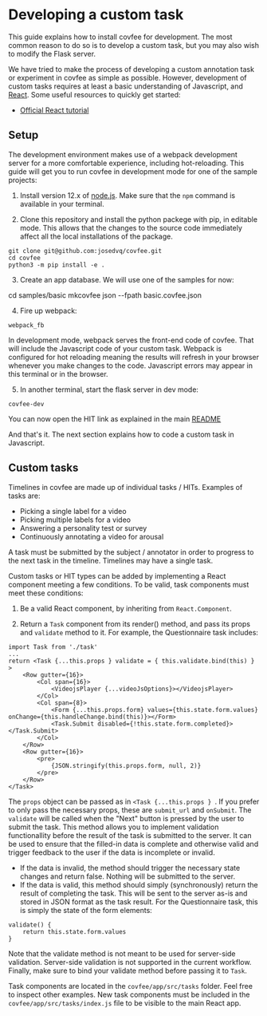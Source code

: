 # Developing a custom task
This guide explains how to install covfee for development. The most common reason to do so is to develop a custom task, but you may also wish to modify the Flask server.

We have tried to make the process of developing a custom annotation task or experiment in covfee as simple as possible. However, development of custom tasks requires at least a basic understanding of Javascript, and [React](https://reactjs.org/). Some useful resources to quickly get started:

- [Official React tutorial](https://reactjs.org/tutorial/tutorial.html)

## Setup

The development environment makes use of a webpack development server for a more comfortable experience, including hot-reloading. This guide will get you to run covfee in development mode for one of the sample projects:

1. Install version 12.x of [node.js](https://nodejs.org/en/download/). Make sure that the `npm` command is available in your terminal.

2. Clone this repository and install the python packege with pip, in editable mode. This allows that the changes to the source code immediately affect all the local installations of the package.

```
git clone git@github.com:josedvq/covfee.git
cd covfee
python3 -m pip install -e .
```

3. Create an app database. We will use one of the samples for now:

cd samples/basic
mkcovfee json --fpath basic.covfee.json

4. Fire up webpack:
```
webpack_fb
```
In development mode, webpack serves the front-end code of covfee. That will include the Javascript code of your custom task. Webpack is configured for hot reloading meaning the results will refresh in your browser whenever you make changes to the code. Javascript errors may appear in this terminal or in the browser.

5. In another terminal, start the flask server in dev mode:
```
covfee-dev
```

You can now open the HIT link as explained in the main [README](../README.md)

And that's it. The next section explains how to code a custom task in Javascript.

## Custom tasks

Timelines in covfee are made up of individual tasks / HITs. Examples of tasks are:

- Picking a single label for a video
- Picking multiple labels for a video
- Answering a personality test or survey
- Continuously annotating a video for arousal

A task must be submitted by the subject / annotator in order to progress to the next task in the timeline. Timelines may have a single task.

Custom tasks or HIT types can be added by implementing a React component meeting a few conditions. To be valid, task components must meet these conditions:

1. Be a valid React component, by inheriting from `React.Component`.

2. Return a `Task` component from its render() method, and pass its props and `validate` method to it. For example, the Questionnaire task includes:

```
import Task from './task'
...
return <Task {...this.props } validate = { this.validate.bind(this) } >
    <Row gutter={16}>
        <Col span={16}>
            <VideojsPlayer {...videoJsOptions}></VideojsPlayer>
        </Col>
        <Col span={8}>
            <Form {...this.props.form} values={this.state.form.values} onChange={this.handleChange.bind(this)}></Form>
            <Task.Submit disabled={!this.state.form.completed}></Task.Submit>
        </Col>
    </Row>
    <Row gutter={16}>
        <pre>
            {JSON.stringify(this.props.form, null, 2)}
        </pre>
    </Row>
</Task>
```

The `props` object can be passed as in `<Task {...this.props } `. If you prefer to only pass the necessary props, these are `submit_url` and `onSubmit`. The `validate` will be called when the "Next" button is pressed by the user to submit the task. This method allows you to implement validation functionallity before the result of the task is submitted to the server. It can be used to ensure that the filled-in data is complete and otherwise valid and trigger feedback to the user if the data is incomplete or invalid.

- If the data is invalid, the method should trigger the necessary state changes and return false. Nothing will be submitted to the server.
- If the data is valid, this method should simply (synchronously) return the result of completing the task. This will be sent to the server as-is and stored in JSON format as the task result. For the Questionnaire task, this is simply the state of the form elements:

```
validate() {
    return this.state.form.values
}
```

Note that the validate method is not meant to be used for server-side validation. Server-side validation is not supported in the current workflow. Finally, make sure to bind your validate method before passing it to `Task`.

Task components are located in the `covfee/app/src/tasks` folder. Feel free to inspect other examples.
New task components must be included in the `covfee/app/src/tasks/index.js` file to be visible to the main React app.